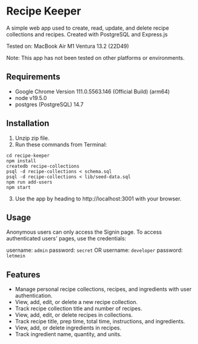 # Recipe Keeper

A simple web app used to create, read, update, and delete recipe collections and recipes.
Created with PostgreSQL and Express.js

Tested on:
MacBook Air M1 Ventura 13.2 (22D49)

Note: This app has not been tested on other platforms or environments.

## Requirements

<ul>
  <li>Google Chrome Version 111.0.5563.146 (Official Build) (arm64)</li>
  <li>node v19.5.0</li>
  <li>postgres (PostgreSQL) 14.7</li>
</ul>

## Installation

1. Unzip zip file.
2. Run these commands from Terminal:

```
cd recipe-keeper
npm install
createdb recipe-collections
psql -d recipe-collections < schema.sql
psql -d recipe-collections < lib/seed-data.sql
npm run add-users
npm start
```

3. Use the app by heading to http://localhost:3001 with your browser.

## Usage

Anonymous users can only access the Signin page.
To access authenticated users' pages, use the credentials:

username: `admin` password: `secret`
OR
username: `developer` password: `letmein`

## Features

<ul>
  <li> Manage personal recipe collections, recipes, and ingredients with user authentication.</li>
  <li> View, add, edit, or delete a new recipe collection.</li>
  <li> Track recipe collection title and number of recipes.</li>
  <li> View, add, edit, or delete recipes in collections.</li>
  <li> Track recipe title, prep time, total time, instructions, and ingredients.</li>
  <li> View, add, or delete ingredients in recipes.</li>
  <li> Track ingredient name, quantity, and units.</li>
</ul>
